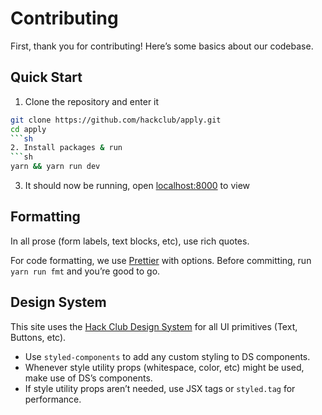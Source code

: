 # Contributing

First, thank you for contributing! Here’s some basics about our codebase.

## Quick Start

1. Clone the repository and enter it

````sh
git clone https://github.com/hackclub/apply.git
cd apply
```sh
2. Install packages & run
```sh
yarn && yarn run dev
````

3. It should now be running, open [localhost:8000](http://localhost:8000) to view

## Formatting

In all prose (form labels, text blocks, etc), use rich quotes.

For code formatting, we use [Prettier](https://prettier.io) with options.
Before committing, run `yarn run fmt` and you’re good to go.

## Design System

This site uses the [Hack Club Design System](https://design.hackclub.com) for
all UI primitives (Text, Buttons, etc).

- Use `styled-components` to add any custom styling to DS components.
- Whenever style utility props (whitespace, color, etc) might be used,
  make use of DS’s components.
- If style utility props aren’t needed, use JSX tags or `styled.tag`
  for performance.
